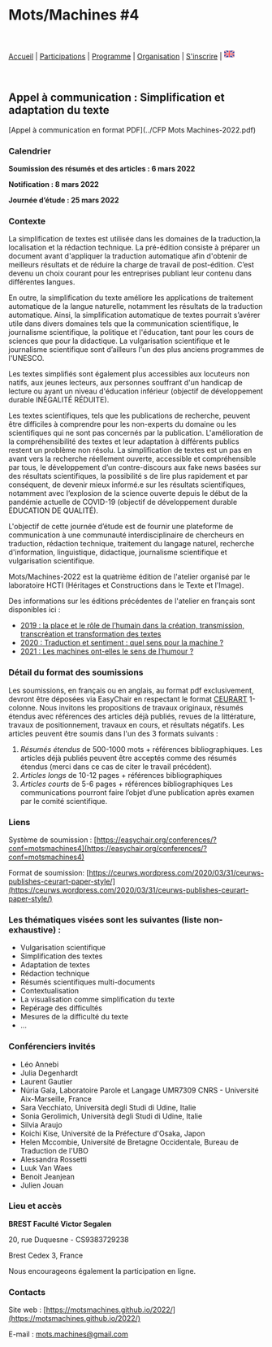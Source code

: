 # Mots/Machines #4

<br>

[Accueil](https://motsmachines.github.io/2022/fr) | [Participations](https://motsmachines.github.io/2022/fr/cfp) | [Programme](https://motsmachines.github.io/2022/fr/program) | [Organisation](https://motsmachines.github.io/2022/fr/orga) | [S'inscrire](https://motsmachines.github.io/2022/fr/registration) | [<img src="EN.png" width="20">](https://motsmachines.github.io/2022/en/cfp)

<br>

## Appel à communication : Simplification et adaptation du texte

[Appel à communication en format PDF](../CFP Mots Machines-2022.pdf)

### Calendrier

**Soumission des résumés et des articles : 6 mars 2022**

**Notification : 8 mars 2022**

**Journée d’étude : 25 mars 2022**

### Contexte

La simplification de textes est utilisée dans les domaines de la traduction,la localisation et la rédaction technique. La pré-édition consiste à préparer un document avant d'appliquer la traduction automatique afin d'obtenir de meilleurs résultats et de réduire la charge de travail de post-édition. C’est devenu un choix courant pour les entreprises publiant leur contenu dans différentes langues.

En outre, la simplification du texte améliore les applications de traitement automatique de la langue naturelle, notamment les résultats de la traduction automatique. Ainsi, la simplification automatique de textes pourrait s’avérer utile dans divers domaines tels que la communication scientifique, le journalisme scientifique, la politique et l'éducation, tant pour les cours de sciences que pour la didactique. La vulgarisation scientifique et le journalisme scientifique sont d’ailleurs l'un des plus anciens programmes de l'UNESCO.

Les textes simplifiés sont également plus accessibles aux locuteurs non natifs, aux jeunes lecteurs, aux personnes souffrant d'un handicap de lecture ou ayant un niveau d'éducation inférieur (objectif de développement durable INÉGALITÉ RÉDUITE).

Les textes scientifiques, tels que les publications de recherche, peuvent être difficiles à comprendre pour les non-experts du domaine ou les scientifiques qui ne sont pas concernés par la publication. L'amélioration de la compréhensibilité des textes et leur adaptation à différents publics restent un problème non résolu. La simplification de textes est un pas en avant vers la recherche réellement ouverte, accessible et compréhensible par tous, le développement d’un contre-discours aux fake news basées sur des résultats scientifiques, la possibilité s de lire plus rapidement et par conséquent, de devenir mieux informé.e sur les résultats scientifiques, notamment avec l’explosion de la science ouverte depuis le début de la pandémie actuelle de COVID-19 (objectif de développement durable ÉDUCATION DE QUALITÉ).

L'objectif de cette journée d’étude est de fournir une plateforme de communication à une communauté interdisciplinaire de chercheurs en traduction, rédaction technique, traitement du langage naturel, recherche d'information, linguistique, didactique, journalisme scientifique et vulgarisation scientifique.

Mots/Machines-2022 est la quatrième édition de l'atelier organisé par le laboratoire HCTI (Héritages et Constructions dans le Texte et l'Image).

Des informations sur les éditions précédentes de l'atelier en français sont disponibles ici :

* [2019 : la place et le rôle de l’humain dans la création, transmission, transcréation et transformation des textes]([https://www.univ-brest.fr/hcti/menu/Actualites/Archives/Mots-Machines](https://www.univ-brest.fr/hcti/menu/Actualites/Archives/Mots-Machines))
* [2020 : Traduction et sentiment : quel sens pour la machine ?]([https://www.univ-brest.fr/www-live1-sl.univ-brest.fr/ViewPage.action?siteNodeId=29229&languageId=4](https://www.univ-brest.fr/www-live1-sl.univ-brest.fr/ViewPage.action?siteNodeId=29229&languageId=4))
* [2021 : Les machines ont-elles le sens de l’humour ?](https://motsmachines.github.io/2021)

### Détail du format des soumissions

Les soumissions, en français ou en anglais, au format pdf exclusivement, devront être déposées via EasyChair en respectant le format [CEURART](https://ceurws.wordpress.com/2020/03/31/ceurws-publishes-ceurart-paper-style/) 1-colonne.
Nous invitons les propositions de travaux originaux, résumés étendus avec références des articles déjà publiés, revues de la littérature, travaux de positionnement, travaux en cours, et résultats négatifs. Les articles peuvent être soumis dans l'un des 3 formats suivants : 
1. *Résumés étendus* de 500-1000 mots + références bibliographiques. Les articles déjà publiés peuvent être acceptés comme des résumés étendus (merci dans ce cas de citer le travail précédent).
2. *Articles longs*  de 10-12 pages + références bibliographiques
3. *Articles courts* de 5-6 pages + références bibliographiques 
Les communications pourront faire l’objet d’une publication après examen par le comité scientifique.

### Liens

Système de soumission : [https://easychair.org/conferences/?conf=motsmachines4](https://easychair.org/conferences/?conf=motsmachines4)

Format de soumission: [https://ceurws.wordpress.com/2020/03/31/ceurws-publishes-ceurart-paper-style/](https://ceurws.wordpress.com/2020/03/31/ceurws-publishes-ceurart-paper-style/)

### Les thématiques visées sont les suivantes (liste non-exhaustive) :

* Vulgarisation scientifique
* Simplification des textes
* Adaptation de textes
* Rédaction technique
* Résumés scientifiques multi-documents
* Contextualisation
* La visualisation comme simplification du texte
* Repérage des difficultés
* Mesures de la difficulté du texte
* ...

### Conférenciers invités

* Léo Annebi
* Julia Degenhardt
* Laurent Gautier
* Núria Gala, Laboratoire Parole et Langage UMR7309 CNRS - Université Aix-Marseille, France
* Sara Vecchiato, Università degli Studi di Udine, Italie
* Sonia Gerolimich, Università degli Studi di Udine, Italie
* Silvia Araujo
* Koichi Kise, Université de la Préfecture d'Osaka, Japon
* Helen Mccombie, Université de Bretagne Occidentale, Bureau de Traduction de l'UBO
* Alessandra Rossetti
* Luuk Van Waes
* Benoit Jeanjean
* Julien Jouan

### Lieu et accès

**BREST Faculté Victor Segalen**

20, rue Duquesne - CS9383729238

Brest Cedex 3, France

Nous encourageons également la participation en ligne.

### Contacts

Site web : [https://motsmachines.github.io/2022/](https://motsmachines.github.io/2022/)

E-mail : [mots.machines@gmail.com](mailto:mots.machines@gmail.com)

